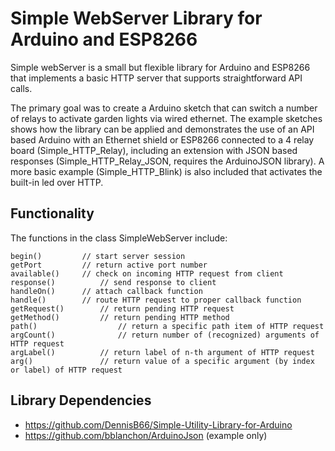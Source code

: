 # Simple WebServer Library for Arduino and ESP8266

Simple webServer is a small but flexible library for Arduino and ESP8266 that implements a basic HTTP server that supports straightforward API calls.

The primary goal was to create a Arduino sketch that can switch a number of relays to activate garden lights via wired ethernet. The example sketches shows how the library can be applied and demonstrates the use of an API based Arduino with an Ethernet shield or ESP8266 connected to a 4 relay board (Simple_HTTP_Relay), including an extension with JSON based responses (Simple_HTTP_Relay_JSON, requires the ArduinoJSON library). A more basic example (Simple_HTTP_Blink) is also included that activates the built-in led over HTTP.

## Functionality
The functions in the class SimpleWebServer include:
```
begin()			// start server session
getPort			// return active port number
available()		// check on incoming HTTP request from client
response()	        // send response to client
handleOn()		// attach callback function
handle()		// route HTTP request to proper callback function
getRequest()		// return pending HTTP request
getMethod()	        // return pending HTTP method
path()                  // return a specific path item of HTTP request
argCount()              // return number of (recognized) arguments of HTTP request
argLabel() 	        // return label of n-th argument of HTTP request
arg()		        // return value of a specific argument (by index or label) of HTTP request
```

## Library Dependencies

- https://github.com/DennisB66/Simple-Utility-Library-for-Arduino
- https://github.com/bblanchon/ArduinoJson (example only)

